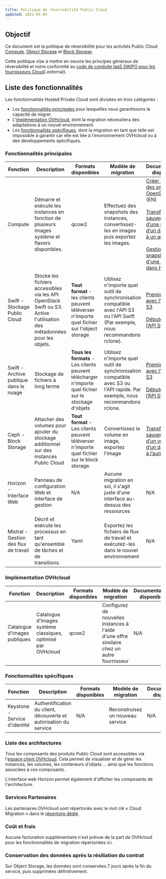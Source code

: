 ```yaml
---
title: Politique de réversibilité Public Cloud
updated: 2021-05-05
---
```



## Objectif

Ce document est la politique de réversibilité pour les activités Public Cloud [Compute](https://www.ovhcloud.com/fr/public-cloud/compute/), [Object Storage](https://www.ovhcloud.com/fr/public-cloud/object-storage/) et [Block Storage](https://www.ovhcloud.com/fr/public-cloud/block-storage/).

Cette politique vise à mettre en oeuvre les principes généraux de réversibilité et notre conformité au [code de conduite IaaS SWIPO pour les fournisseurs Cloud](https://swipo.eu/download-section/copyrighted-downloads/){.external}.

## Liste des fonctionnalités

Les fonctionnalités Hosted Private Cloud sont divisées en trois catégories :

- Les [fonctionnalités principales](#fonctionnalites-principales) pour lesquelles nous garantissons la capacité de migrer.
- L'[implémentation OVHcloud](#ovhcloud-implementation), dont la migration nécessitera des adaptations à un nouvel environnement.
- Les [fonctionnalités spécifiques](#fonctions-specifiques), dont la migration en tant que telle est impossible à garantir car elle est liée à l'environnement OVHcloud ou à des développements spécifiques.

### Fonctionnalités principales <a name="fonctionnalites-principales"></a>

|Fonction|Description|Formats disponibles|Modèle de migration|Documentation disponible|
|---|---|---|---|---|
|Compute|Démarre et exécute les instances en fonction de plusieurs images système et flavors disponibles.|qcow2|Effectuez des snapshots des instances, convertissez-les en images puis exportez les images.|[Créer et utiliser des snapshots OpenStack](https://www.ovh.com/blog/create-and-use-openstack-snapshots/) (EN)<br><br>[Transférer la sauvegarde d’une instance d’un datacenter à un autre](/pages/public_cloud/compute/transfer_instance_backup_from_one_datacentre_to_another)<br><br>[Gestion des snapshots d'une instance dans Horizon](/pages/public_cloud/compute/managing_snapshots_in_horizon)|
|Swift - Stockage Public Cloud|Stocke les fichiers accessibles via les API OpenStack Swift ou S3. Active l'utilisation des métadonnées pour les objets.|**Tout format** - les clients peuvent téléverser n'importe quel fichier sur l'object storage|Utilisez n'importe quel outil de synchronisation compatible avec l'API S3 ou l'API Swift (Par exemple, nous recommandons rclone).|[Premiers pas avec l'API Swift S3](/pages/storage_and_backup/object_storage/pcs_getting_started_with_the_swift_s3_api)<br><br>[Débuter avec l’API Swift](/pages/storage_and_backup/object_storage/pcs_getting_started_with_the_swift_api)|
|Swift - Archive publique dans le nuage|Stockage de fichiers à long terme|**Tous les formats** - Les clients peuvent télécharger n'importe quel fichier sur le stockage d'objets|Utilisez n'importe quel outil de synchronisation compatible avec S3 ou l'API rapide. Par exemple, nous recommandons rclone.|[Premiers pas avec l'API Swift S3](/pages/storage_and_backup/object_storage/pcs_getting_started_with_the_swift_s3_api)<br><br>[Débuter avec l’API Swift](/pages/storage_and_backup/object_storage/pcs_getting_started_with_the_swift_api)|
|Ceph - Block Storage|Attacher des volumes pour ajouter du stockage additionnel sur des instances Public Cloud|**Tout format** - Les clients peuvent téléverser n'importe quel fichier sur le block storage.|Convertissez le volume en image, exportez l'image|[Transférer la sauvegarde d’un volume d’un datacenter à l’autre](/pages/public_cloud/compute/transfer_volume_backup_from_one_datacentre_to_another)|
|Horizon - Interface Web|Panneau de configuration Web et interface de gestion|N/A|Aucune migration en soi, il s'agit juste d'une interface au-dessus des ressources|N/A|
|Mistral - Gestion des flux de travail|Décrit et exécute les processus en tant qu'ensemble de tâches et de transitions.|Yaml|Exportez les fichiers de flux de travail et exécutez-les dans le nouvel environnement|N/A|

### Implémentation OVHcloud <a name="ovhcloud-implementation"></a>

|Fonction|Description|Formats disponibles|Modèle de migration|Documentation disponible|
|---|---|---|---|---|
|Catalogue d'images publiques|Catalogue d'images système classiques, optimisé par OVHcloud|qcow2|Configurez de nouvelles instances à l'aide d'une offre similaire chez un autre fournisseur|N/A|

### Fonctionnalités spécifiques <a name="fonctionnalites-specifiques"></a>

|Fonction|Description|Formats disponibles|Modèle de migration|Documentation disponible|
|---|---|---|---|---|
|Keystone - Service d'identité|Authentification du client, découverte et autorisation du service|N/A|Reconstruisez un nouveau service|N/A|

### Liste des architectures

Tous les composants des produits Public Cloud sont accessibles via l'[espace client OVHcloud](https://www.ovh.com/auth/?action=gotomanager&from=https://www.ovh.com/fr/&ovhSubsidiary=fr). Cela permet de visualiser et de gérer les instances, les volumes, les conteneurs d'objets ... ainsi que les fonctions associées à ces composants.

L'interface web Horizon permet également d'afficher les composants de l'architecture.

### Services Partenaires

Les partenaires OVHcloud sont répertoriés avec le mot clé « Cloud Migration » dans le [répertoire dédié](https://partner.ovhcloud.com/fr/directory/).

### Coût et frais

Aucune facturation supplémentaire n'est prévue de la part de OVHcloud pour les fonctionnalités de migration répertoriées ici.

### Conservation des données après la résiliation du contrat

Sur Object Storage, les données sont conservées 7 jours après la fin du service, puis supprimées définitivement.
